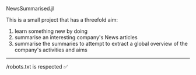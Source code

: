 NewsSummarised.jl

This is a small project that has a threefold aim: 
1. learn something new by doing
2. summarise an interesting company's News articles
3. summarise the summaries to attempt to extract a global overview of the company's activities and aims

---
<base url>/robots.txt is respected ✅
